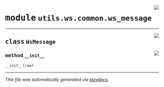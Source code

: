 <!-- markdownlint-disable -->

<a href="../../../src/switch/utils/ws/common/ws_message.py#L0"><img align="right" src="https://img.shields.io/badge/-source-cccccc?style=flat-square"/></a>

# <kbd>module</kbd> `utils.ws.common.ws_message`






---

<a href="../../../src/switch/utils/ws/common/ws_message.py#L1"><img align="right" src="https://img.shields.io/badge/-source-cccccc?style=flat-square"/></a>

## <kbd>class</kbd> `WsMessage`




<a href="../../../src/switch/utils/ws/common/ws_message.py#L2"><img align="right" src="https://img.shields.io/badge/-source-cccccc?style=flat-square"/></a>

### <kbd>method</kbd> `__init__`

```python
__init__(raw)
```











---

_This file was automatically generated via [lazydocs](https://github.com/ml-tooling/lazydocs)._
